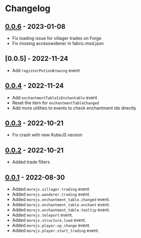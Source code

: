 # Changelog
## [0.0.6] - 2023-01-08
- Fix loading issue for villager trades on Forge
- Fix missing accesswidener in fabric.mod.json

## [0.0.5] - 2022-11-24
- Add `registerPotionBrewing` event

## [0.0.4] - 2022-11-24
- Add `enchantmentTableIsEnchantable` event
- Reset the item for `enchantmentTableChanged`
- Add more utilities to events to check enchantment ids directly

## [0.0.3] - 2022-10-21
- Fix crash with new KubeJS version

## [0.0.2] - 2022-10-21
- Added trade filters

## [0.0.1] - 2022-08-30
- Added `morejs.villager.trading` event.
- Added `morejs.wanderer.trading` event.
- Added `morejs.enchantment_table.changed` event.
- Added `morejs.enchantment_table.enchant` event.
- Added `morejs.enchantment_table.tooltip` event.
- Added `morejs.teleport` event.
- Added `morejs.structure.load` event.
- Added `morejs.player.xp_change` event.
- Added `morejs.player.start_trading` event.

<!-- Versions -->
[0.0.6]: https://github.com/AlmostReliable/morejs/releases/tag/v1.18-0.0.6-beta
[0.0.4]: https://github.com/AlmostReliable/morejs/releases/tag/v1.18-0.0.4-beta
[0.0.3]: https://github.com/AlmostReliable/morejs/releases/tag/v1.18-0.0.3-beta
[0.0.2]: https://github.com/AlmostReliable/morejs/releases/tag/v1.18-0.0.2-beta
[0.0.1]: https://github.com/AlmostReliable/morejs/releases/tag/v1.18-0.0.1-beta
